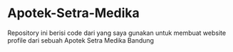 # Apotek-Setra-Medika
Repository ini berisi code dari yang saya gunakan untuk membuat website profile dari sebuah Apotek Setra Medika Bandung
